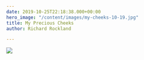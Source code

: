 ```yaml
---
date: 2019-10-25T22:18:38.000+00:00
hero_image: "/content/images/my-cheeks-10-19.jpg"
title: My Precious Cheeks
author: Richard Rockland

---
```

![](/content/images/my-cheeks-10-19.png)
